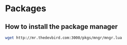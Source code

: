# Packages

## How to install the package manager

```sh
wget http://mr.thedevbird.com:3000/pkgs/mngr/mngr.lua
```
